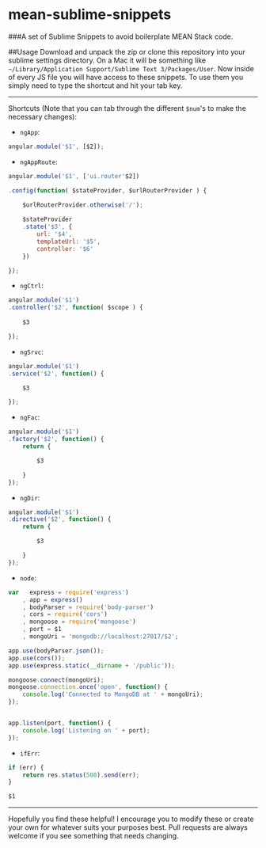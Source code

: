# mean-sublime-snippets

###A set of Sublime Snippets to avoid boilerplate MEAN Stack code.

##Usage
Download and unpack the zip or clone this repository into your sublime settings directory. On a Mac it will be something like `~/Library/Application Support/Sublime Text 3/Packages/User`. Now inside of every JS file you will have access to these snippets. To use them you simply need to type the shortcut and hit your tab key.

___

Shortcuts (Note that you can tab through the different `$num`'s to make the necessary changes):

- `ngApp`:
```javascript
angular.module('$1', [$2]);
```

- `ngAppRoute`:
```javascript
angular.module('$1', ['ui.router'$2])

.config(function( $stateProvider, $urlRouterProvider ) {

	$urlRouterProvider.otherwise('/');
	
	$stateProvider
	.state('$3', {
		url: '$4',
		templateUrl: '$5',
		controller: '$6'
	})

});
```

- `ngCtrl`:
```javascript
angular.module('$1')
.controller('$2', function( $scope ) {
	
	$3

});
```

- `ngSrvc`:
```javascript
angular.module('$1')
.service('$2', function() {

	$3

});
```

- `ngFac`:
```javascript
angular.module('$1')
.factory('$2', function() {
	return {

		$3

	}
});
```

- `ngDir`:
```javascript
angular.module('$1')
.directive('$2', function() {
	return {

		$3

	}
});
```

- `node`:
```javascript
var   express = require('express')
	, app = express()
	, bodyParser = require('body-parser')
	, cors = require('cors')
	, mongoose = require('mongoose')
	, port = $1
	, mongoUri = 'mongodb://localhost:27017/$2';

app.use(bodyParser.json());
app.use(cors());
app.use(express.static(__dirname + '/public'));

mongoose.connect(mongoUri);
mongoose.connection.once('open', function() {
	console.log('Connected to MongoDB at ' + mongoUri);
});


app.listen(port, function() {
	console.log('Listening on ' + port);
});
```

- `ifErr`:
```javascript
if (err) {
	return res.status(500).send(err);
}

$1
```

___

Hopefully you find these helpful! I encourage you to modify these or create your own for whatever suits your purposes best. Pull requests are always welcome if you see something that needs changing.
